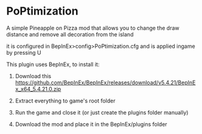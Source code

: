 # PoPtimization
A simple Pineapple on Pizza mod that allows you to change the draw distance and remove all decoration from the island

it is configured in BepInEx>config>PoPtimization.cfg and is applied ingame by pressing U

This plugin uses BepInEx, to install it:

1. Download this https://github.com/BepInEx/BepInEx/releases/download/v5.4.21/BepInEx_x64_5.4.21.0.zip

2. Extract everything to game's root folder

3. Run the game and close it (or just create the plugins folder manually)

4. Download the mod and place it in the BepInEx/plugins folder
